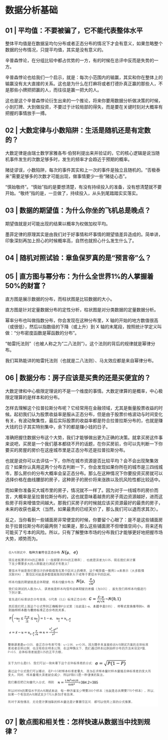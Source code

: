 # 数据分析基础

## 01 | 平均值：不要被骗了，它不能代表整体水平

整体平均值是在数据呈均匀分布或者正态分布的情况下才会有意义，如果忽略整个数据的分布情况，只提平均值，其实是没有意义的。

辛普森悖论，在分组比较中都占优势的一方，有的时候在总评中反而是失势的一方。

辛普森悖论也给我们一个启示，就是：每次小范围内的输赢，其实和你在整体上的输赢没有太大直接的关系。这也是为什么在打麻将或者打德扑真正赢的那些人，不是那些小牌把把赢的人，而往往是赢一把大的人。

这也是这个辛普森悖论衍生出来的一个推论，将来你要用数据分析做决策的时候，小到打牌、大到做投资，不要过于计较局部的得失，而是要在关键时刻对大概率有把握的事情放手一搏。

## 02 | 大数定律与小数陷阱：生活是随机还是有定数的？

大数定律是由瑞士数学家雅各布·伯努利提出来并验证的，它的核心逻辑是说当随机事件发生的次数足够多时，发生的频率才会趋近于预期的概率。

赌徒谬误，小数陷阱，每次的事件其实和上一次的事件是独立且随机的。“否极泰来”需要足够多的次数才可能出现，做事情要少一些“赌徒心态”。

“慎始敬终”。“慎始”指的是要想清楚，有没有持续投入的准备，没有想清楚就不要开始。“敬终”指的是，一旦做了，持续投入，从头到尾踏踏实实落实。

## 03 | 数据的期望值：为什么你坐的飞机总是晚点？

期望值就是对可能出现的结果以概率为权做加权平均。

墨菲定律的原理其实是由我们对于好事情和坏事情的期望值差异造成的。简单讲，印象深刻再加上担心的时候概率高，自然也就担心什么发生什么了。

## 04 | 随机对照试验：章鱼保罗真的是“预言帝”么？

## 05 | 直方图与幂分布：为什么全世界1%的人掌握着50%的财富？

直方图是展示数据的分布，而柱状图是比较数据的大小。

直方图是针对定量数据分布的定性分析，柱状图是对分类数据的定量数据分析。

幂率分布也叫做指数分布，你会发现在这种分布里，X 轴的开始的地方数值很高（或很低），然后以指数级的下降（或上升）到 X 轴的末尾段，按照统计学定义叫做：“分布密度函数是幂函数的分布”。

“帕雷托法则”（也被人称之为“二八法则”）。这个法则的背后的规律就是幂律分布。

我们耳熟能详的帕雷托法则（也就是二八法则）、马太效应都是来自幂律分布。

## 06 | 数据分布：房子应该是买贵的还是买便宜的？

大数定律和中心极限定理说的不是一个维度的事情。大数定律算的是概率，中心极限定理算的是样本和的分布。

怎样去理解这个拉普拉斯分布呢？它经常用在金融领域，尤其是衡量股票收益的时候。起初我们认为股票收益率是服从正态分布，但是由于股票价格波动与时间变化有关，有波动聚集性，最后实际股票的收益率都是符合拉普拉斯分布的，也就是赚大钱的日子其实特别集中，余下的都是赚小钱的日子。

准确把握住数据分布这个大势，我们才能够做出更为正确的决策。就拿买房这件事来说吧，买房是一个我们基本都绕不开的话题，在你买房前，你可以先判断一下你要买的房屋的房价在这座城市里是正态分布还是拉普拉斯分布。

也就是说你可以去评估一下，你所在城市资源是否比较平均？会不会出现聚集效应？如果你认真用这两个分布去判断一下，你会发现如果你所在的城市是三四线城市，那么房价的分布大概率会呈正态分布。那么在这种情况下你要投资买房就可以选择价格在曲线腰部的房子，这种房子的房价将来涨跌以及抗风险性都比较适中。

而如果你准备买大城市里的房子，情况就不一样了。因为对于一线城市的房价而言，大概率是呈拉普拉斯分布的，这也就意味着越贵的房子周边资源越好，进而这些房子将来增值空间越大。那我们买房子的时候就应该买资源最好的最贵的房子，未来的收获也最大（当然，如果最贵的已经天价了，那么我们可以退而求其次）。

反之，当你看到一些铺面房非常便宜的时候，你要留个心眼了：是不是这些铺面房处于拉普拉斯分布的最两侧？如果是，那么这些铺面房不但增值空间小，将来还有可能买了亏本的风险。所以，只有了解整体市场的分布我们才能够更好地把握市场大势，顺势而为。

<img src="assets/06 | 数据分布：房子应该是买贵的还是买便宜的？ AB测试.webp" alt="06 | 数据分布：房子应该是买贵的还是买便宜的？ AB测试" style="zoom:50%;" />

## 07 | 散点图和相关性：怎样快速从数据当中找到规律？